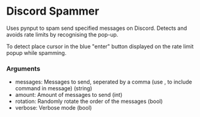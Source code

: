 # Discord Spammer

Uses pynput to spam send specified messages on Discord. Detects and avoids rate limits by recognising the pop-up.

To detect place cursor in the blue "enter" button displayed on the rate limit popup while spamming.

### Arguments

- messages: Messages to send, seperated by a comma (use \, to include command in message) (string)
- amount: Amount of messages to send (int)
- rotation: Randomly rotate the order of the messages (bool)
- verbose: Verbose mode (bool)
